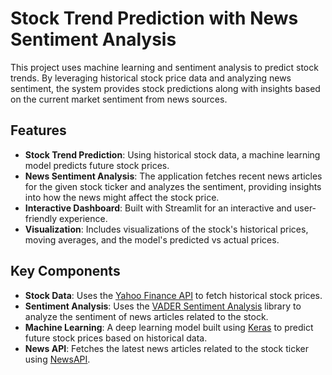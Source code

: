 # Stock Trend Prediction with News Sentiment Analysis

This project uses machine learning and sentiment analysis to predict stock trends. By leveraging historical stock price data and analyzing news sentiment, the system provides stock predictions along with insights based on the current market sentiment from news sources.

## Features

- **Stock Trend Prediction**: Using historical stock data, a machine learning model predicts future stock prices.
- **News Sentiment Analysis**: The application fetches recent news articles for the given stock ticker and analyzes the sentiment, providing insights into how the news might affect the stock price.
- **Interactive Dashboard**: Built with Streamlit for an interactive and user-friendly experience.
- **Visualization**: Includes visualizations of the stock's historical prices, moving averages, and the model's predicted vs actual prices.

## Key Components

- **Stock Data**: Uses the [Yahoo Finance API](https://www.yahoofinanceapi.com/) to fetch historical stock prices.
- **Sentiment Analysis**: Uses the [VADER Sentiment Analysis](https://github.com/cjhutto/vaderSentiment) library to analyze the sentiment of news articles related to the stock.
- **Machine Learning**: A deep learning model built using [Keras](https://keras.io/) to predict future stock prices based on historical data.
- **News API**: Fetches the latest news articles related to the stock ticker using [NewsAPI](https://newsapi.org/).

